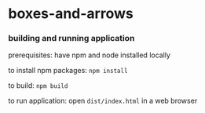 # boxes-and-arrows

### building and running application

prerequisites: have npm and node installed locally

to install npm packages:
`npm install`

to build:
`npm build`

to run application:
open `dist/index.html` in a web browser
